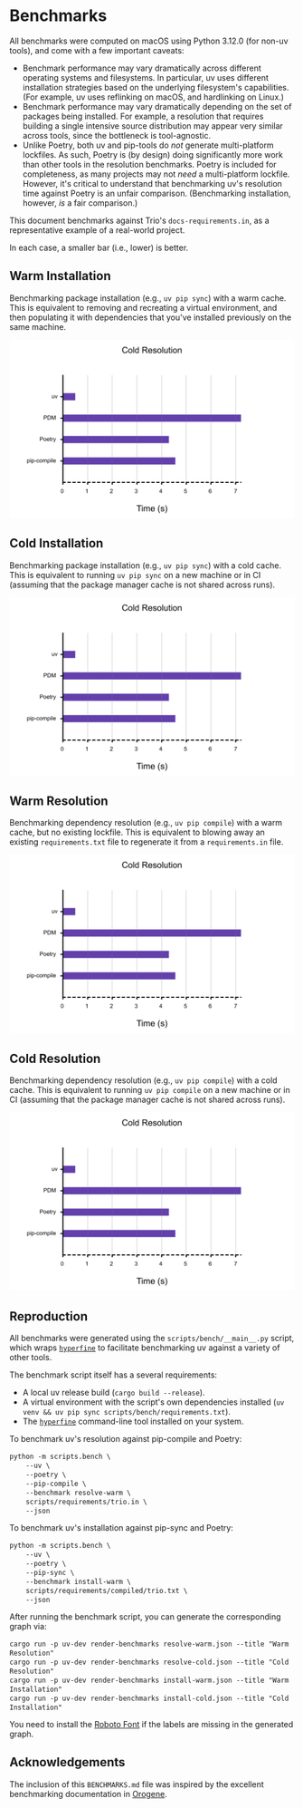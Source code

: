 # Benchmarks

All benchmarks were computed on macOS using Python 3.12.0 (for non-uv tools), and come with a few
important caveats:

- Benchmark performance may vary dramatically across different operating systems and filesystems.
  In particular, uv uses different installation strategies based on the underlying filesystem's
  capabilities. (For example, uv uses reflinking on macOS, and hardlinking on Linux.)
- Benchmark performance may vary dramatically depending on the set of packages being installed.
  For example, a resolution that requires building a single intensive source distribution may appear
  very similar across tools, since the bottleneck is tool-agnostic.
- Unlike Poetry, both uv and pip-tools do _not_ generate multi-platform lockfiles. As such,
  Poetry is (by design) doing significantly more work than other tools in the resolution benchmarks.
  Poetry is included for completeness, as many projects may not _need_ a multi-platform lockfile.
  However, it's critical to understand that benchmarking uv's resolution time against Poetry is
  an unfair comparison. (Benchmarking installation, however, _is_ a fair comparison.)

This document benchmarks against Trio's `docs-requirements.in`, as a representative example of a
real-world project.

In each case, a smaller bar (i.e., lower) is better.

## Warm Installation

Benchmarking package installation (e.g., `uv pip sync`) with a warm cache. This is equivalent
to removing and recreating a virtual environment, and then populating it with dependencies that
you've installed previously on the same machine.

![install-warm](./assets/png/resolve-cold.png)

## Cold Installation

Benchmarking package installation (e.g., `uv pip sync`) with a cold cache. This is equivalent
to running `uv pip sync` on a new machine or in CI (assuming that the package manager cache is
not shared across runs).

![install-cold](./assets/png/resolve-cold.png)

## Warm Resolution

Benchmarking dependency resolution (e.g., `uv pip compile`) with a warm cache, but no existing
lockfile. This is equivalent to blowing away an existing `requirements.txt` file to regenerate it
from a `requirements.in` file.

![resolve-warm](./assets/png/resolve-cold.png)

## Cold Resolution

Benchmarking dependency resolution (e.g., `uv pip compile`) with a cold cache. This is
equivalent to running `uv pip compile` on a new machine or in CI (assuming that the package
manager cache is not shared across runs).

![resolve-cold](./assets/png/resolve-cold.png)

## Reproduction

All benchmarks were generated using the `scripts/bench/__main__.py` script, which wraps
[`hyperfine`](https://github.com/sharkdp/hyperfine) to facilitate benchmarking uv
against a variety of other tools.

The benchmark script itself has a several requirements:

- A local uv release build (`cargo build --release`).
- A virtual environment with the script's own dependencies installed (`uv venv && uv pip sync scripts/bench/requirements.txt`).
- The [`hyperfine`](https://github.com/sharkdp/hyperfine) command-line tool installed on your system.

To benchmark uv's resolution against pip-compile and Poetry:

```shell
python -m scripts.bench \
    --uv \
    --poetry \
    --pip-compile \
    --benchmark resolve-warm \
    scripts/requirements/trio.in \
    --json
```

To benchmark uv's installation against pip-sync and Poetry:

```shell
python -m scripts.bench \
    --uv \
    --poetry \
    --pip-sync \
    --benchmark install-warm \
    scripts/requirements/compiled/trio.txt \
    --json
```

After running the benchmark script, you can generate the corresponding graph via:

```shell
cargo run -p uv-dev render-benchmarks resolve-warm.json --title "Warm Resolution"
cargo run -p uv-dev render-benchmarks resolve-cold.json --title "Cold Resolution"
cargo run -p uv-dev render-benchmarks install-warm.json --title "Warm Installation"
cargo run -p uv-dev render-benchmarks install-cold.json --title "Cold Installation"
```

You need to install the [Roboto Font](https://fonts.google.com/specimen/Roboto) if the labels are missing in the generated graph.

## Acknowledgements

The inclusion of this `BENCHMARKS.md` file was inspired by the excellent benchmarking documentation
in [Orogene](https://github.com/orogene/orogene/blob/472e481b4fc6e97c2b57e69240bf8fe995dfab83/BENCHMARKS.md).
